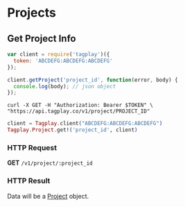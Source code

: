 # Projects


## Get Project Info

```javascript
var client = require('tagplay')({
  token: 'ABCDEFG:ABCDEFG:ABCDEFG'
});

client.getProject('project_id', function(error, body) {
  console.log(body); // json object
});
```
```shell
curl -X GET -H "Authorization: Bearer $TOKEN" \
"https://api.tagplay.co/v1/project/PROJECT_ID"
```
```elixir
client = Tagplay.client("ABCDEFG:ABCDEFG:ABCDEFG")
Tagplay.Project.get!('project_id', client)
```

### HTTP Request

**GET** `/v1/project/:project_id`

### HTTP Result

Data will be a [Project](#project) object.
